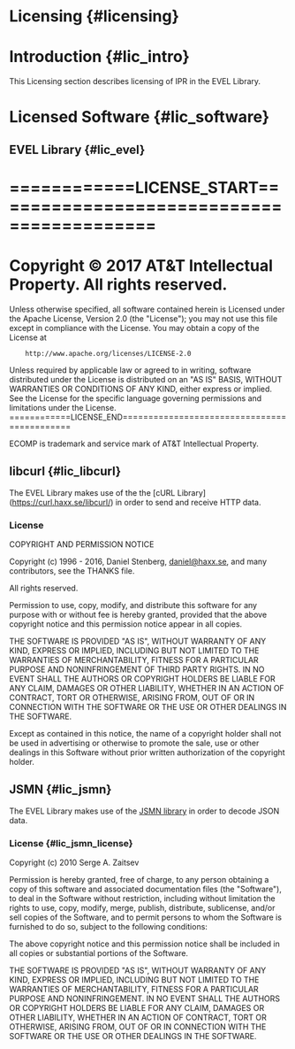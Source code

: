 # Licensing {#licensing}

# Introduction {#lic_intro}

This Licensing section describes licensing of IPR in the EVEL Library.
  
# Licensed Software {#lic_software}

## EVEL Library {#lic_evel}

============LICENSE_START==========================================
===================================================================
Copyright © 2017 AT&T Intellectual Property. All rights reserved.
===================================================================
Unless otherwise specified, all software contained herein is
Licensed under the Apache License, Version 2.0 (the "License");
you may not use this file except in compliance with the License.
You may obtain a copy of the License at

        http://www.apache.org/licenses/LICENSE-2.0

Unless required by applicable law or agreed to in writing, software
distributed under the License is distributed on an "AS IS" BASIS,
WITHOUT WARRANTIES OR CONDITIONS OF ANY KIND, either express or implied.
See the License for the specific language governing permissions and
limitations under the License.
============LICENSE_END============================================

ECOMP is trademark and service mark of AT&T Intellectual Property.


## libcurl {#lic_libcurl}

The EVEL Library makes use of the the [cURL Library]
(https://curl.haxx.se/libcurl/) in order to send and receive HTTP data.

### License

COPYRIGHT AND PERMISSION NOTICE

Copyright (c) 1996 - 2016, Daniel Stenberg, daniel@haxx.se, and many 
contributors, see the THANKS file.

All rights reserved.

Permission to use, copy, modify, and distribute this software for any purpose 
with or without fee is hereby granted, provided that the above copyright notice 
and this permission notice appear in all copies.

THE SOFTWARE IS PROVIDED "AS IS", WITHOUT WARRANTY OF ANY KIND, EXPRESS OR 
IMPLIED, INCLUDING BUT NOT LIMITED TO THE WARRANTIES OF MERCHANTABILITY, 
FITNESS FOR A PARTICULAR PURPOSE AND NONINFRINGEMENT OF THIRD PARTY RIGHTS. IN 
NO EVENT SHALL THE AUTHORS OR COPYRIGHT HOLDERS BE LIABLE FOR ANY CLAIM, 
DAMAGES OR OTHER LIABILITY, WHETHER IN AN ACTION OF CONTRACT, TORT OR 
OTHERWISE, ARISING FROM, OUT OF OR IN CONNECTION WITH THE SOFTWARE OR THE USE 
OR OTHER DEALINGS IN THE SOFTWARE.

Except as contained in this notice, the name of a copyright holder shall not be 
used in advertising or otherwise to promote the sale, use or other dealings in 
this Software without prior written authorization of the copyright holder.

## JSMN {#lic_jsmn}

The EVEL Library makes use of the [JSMN library](http://zserge.com/jsmn.html)
in order to decode JSON data.

### License {#lic_jsmn_license}

Copyright (c) 2010 Serge A. Zaitsev

Permission is hereby granted, free of charge, to any person obtaining a copy
of this software and associated documentation files (the "Software"), to deal
in the Software without restriction, including without limitation the rights
to use, copy, modify, merge, publish, distribute, sublicense, and/or sell
copies of the Software, and to permit persons to whom the Software is
furnished to do so, subject to the following conditions:

The above copyright notice and this permission notice shall be included in
all copies or substantial portions of the Software.

THE SOFTWARE IS PROVIDED "AS IS", WITHOUT WARRANTY OF ANY KIND, EXPRESS OR
IMPLIED, INCLUDING BUT NOT LIMITED TO THE WARRANTIES OF MERCHANTABILITY,
FITNESS FOR A PARTICULAR PURPOSE AND NONINFRINGEMENT. IN NO EVENT SHALL THE
AUTHORS OR COPYRIGHT HOLDERS BE LIABLE FOR ANY CLAIM, DAMAGES OR OTHER
LIABILITY, WHETHER IN AN ACTION OF CONTRACT, TORT OR OTHERWISE, ARISING FROM,
OUT OF OR IN CONNECTION WITH THE SOFTWARE OR THE USE OR OTHER DEALINGS IN
THE SOFTWARE.
  
